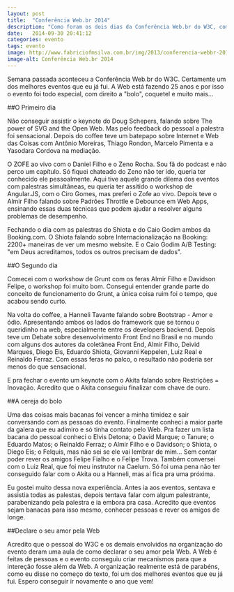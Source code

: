 ```yaml
---
layout: post
title:  "Conferência Web.br 2014"
description: "Como foram os dois dias da Conferência Web.br do W3C, comemorando os 25 anos da Web e 20 anos de W3C."
date:   2014-09-30 20:41:12
categories: evento
tags: evento
image: http://www.fabriciofmsilva.com.br/img/2013/conferencia-webbr-2014.jpg
image-alt: Conferência Web.br 2014
---
```


Semana passada aconteceu a Conferência Web.br do W3C. Certamente um dos melhores eventos que eu já fui. A Web está fazendo 25 anos e por isso o evento foi todo especial, com direito a "bolo", coquetel e muito mais...


##O Primeiro dia

Não conseguir assistir o keynote do Doug Schepers, falando sobre The power of SVG and the Open Web. Mas pelo feedback do pessoal a palestra foi sensacional. Depois do coffee teve um batepapo sobre Internet e Web das Coisas com Antônio Moreiras, Thiago Rondon, Marcelo Pimenta e a Yasodara Cordova na mediação.

O ZOFE ao vivo com o Daniel Filho e o Zeno Rocha. Sou fã do podcast e não perco um capítulo. Só fiquei chateado do Zeno não ter ido, queria ter conhecido ele pessoalmente. Aqui tive aquele grande dilema dos eventos com palestras simultâneas, eu queria ter assitido o workshop de Angular.JS, com o Ciro Gomes, mas preferi o Zofe ao vivo. Depois teve o Almir Filho falando sobre Padrões Throttle e Debounce em Web Apps, ensinando essas duas técnicas que podem ajudar a resolver alguns problemas de desempenho.

Fechando o dia com as palestras do Shiota e do Caio Godim ambos da Booking.com. O Shiota falando sobre Internacionalização na Booking: 2200+ maneiras de ver um mesmo website. E o Caio Godim A/B Testing: "em Deus acreditamos, todos os outros precisam de dados".


##O Segundo dia

Comecei com o workshow de Grunt com os feras Almir Filho e Davidson Felipe, o workshop foi muito bom. Consegui entender grande parte do conceito de funcionamento do Grunt, a única coisa ruim foi o tempo, que acabou sendo curto.

Na volta do coffee, a Hanneli Tavante falando sobre Bootstrap - Amor e ódio. Apresentando ambos os lados do framework que se tornou o queridinho na web, especialmente entre os developers backend. Depois teve um Debate sobre desenvolvimento Front End no Brasil e no mundo com alguns dos autores da coletânea Front End, Almir Filho, Deivid Marques, Diego Eis, Eduardo Shiota, Giovanni Keppelen, Luiz Real e Reinaldo Ferraz. Com essas feras no palco, o resultado não poderia ser menos do que sensacional.

E pra fechar o evento um keynote com o Akita falando sobre Restrições = Inovação. Acredito que o Akita conseguiu finalizar com chave de ouro.


##A cereja do bolo

Uma das coisas mais bacanas foi vencer a minha timidez e sair conversando com as pessoas do evento. Finalmente conheci a maior parte da galera que eu adimiro e só tinha contato pelo Web. Pra fazer um lista bacana do pessoal conheci o Elvis Detona; o David Marque; o Tanure; o Eduardo Matos; o Reinaldo Ferraz; o Almir Filho e o Davidson; o Shiota, o Diego Eis; o Felquis, mas não sei se ele vai lembrar de mim... Sem contar poder rever os amigos Felipe Fialho e o Felipe Trova. Também conversei com o Luiz Real, que foi meu instrutor na Caelum. Só foi uma pena não ter conseguido falar com o Akita ou a Hanneli, mas aí fica pra uma próxima.

Eu gostei muito dessa nova experiência. Antes ia aos eventos, sentava e assistia todas as palestas, depois tentava falar com algum palestrante, parabenizando pela palestra e ia embora pra casa. Acredito que eventos sejam banacas para isso mesmo, conhecer pessoas e rever os amigos de longe.


##Declare o seu amor pela Web

Acredito que o pessoal do W3C e os demais envolvidos na organização do evento deram uma aula de como declarar o seu amor pela Web. A Web é feitas de pessoas e o evento conseguiu criar mecanismos para que a intereção fosse além da Web. A organização realmente está de parabéns, como eu disse no começo do texto, foi um dos melhores eventos que eu já fui. Espero conseguir ir novamente o ano que vem!
